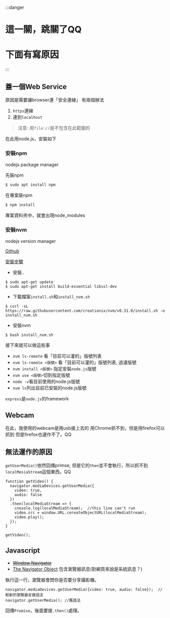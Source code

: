 

:::danger
# 這一關，跳關了QQ
# 下面有寫原因
:::


## 蓋一個Web Service

原因是需要讓browser連「安全連線」
有兩個辦法
1. `https`連線
2. 連到`localhost`

> 注意: 用`file://`是不包含在此範圍的

在此用node.js，安裝如下

### 安裝npm

nodejs package manager

先裝npm
```bash
$ sudo apt install npm
```
在專案裝npm
```bash
$ npm install
```
專案資料夾中，就會出現node_modules

### 安裝nvm

nodejs version manager

[Github](https://github.com/creationix/nvm/blob/master/README.markdown)

[安裝步驟](https://www.digitalocean.com/community/tutorials/how-to-install-node-js-on-ubuntu-16-04)

- 安裝..
```
$ sudo apt-get update
$ sudo apt-get install build-essential libssl-dev
```

- 下載檔案`install.sh`和`install_nvm.sh`
```
$ curl -sL https://raw.githubusercontent.com/creationix/nvm/v0.31.0/install.sh -o install_nvm.sh
```
- 安裝nvm
```
$ bash install_nvm.sh
```

接下來就可以做這些事
- `nvm ls-remote` 看「目前可以灌的」版號列表
- `nvm ls-remote <版號>` 看「目前可以灌的」版號列表, 過濾版號
- `nvm install <版號>` 指定安裝`node.js`版號
- `nvm use <版號>`切到指定版號
- `node -v`看目前使用的node.js版號
- `nvm ls`列出目前已安裝的node.js版號

`express`是`node.js`的framework

## Webcam

在此，我使用的webcam是用usb接上去的
用Chrome抓不到，但是用firefox可以抓到
但是firefox也運作不了。QQ

## 無法運作的原因

`getUserMedia()`依然回傳primse, 但是它的`then`並不會執行，所以抓不到`localMesiaStream`這個東西。QQ

```javascript=
function getVideo() {
  navigator.mediaDevices.getUserMedia({
    video: true,
    audio: false
  })
  .then(localMediaStream => {
    cnosole.log(localMediaStream);  //this line can't run
    video.src = window.URL.cereateObjectURL(localMediaStream);
    video.play();
  });
}

getVideo();

```


## Javascript

- ~~[Window Navigator](https://www.w3schools.com/js/js_window_navigator.asp)~~
- [The Navigator Object](https://www.w3schools.com/jsref/obj_navigator.asp) 包含瀏覽器訊息(對網頁來說是系統訊息？)


執行這一行，瀏覽器會問你是否要分享攝影機。

```javascript=
navigator.mediaDevices.getUserMedia({video: true, audio: false});  //較新的瀏覽器支援語法
navigator.getUserMedia(); //舊語法
```
回傳`Promise`，後面要接`.then()`處理。
